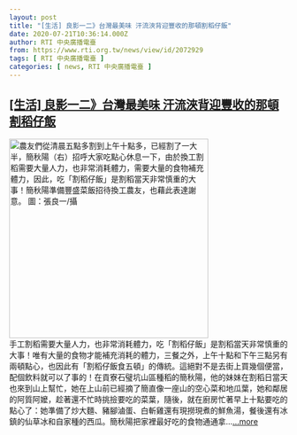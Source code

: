 ```yaml
---
layout: post
title: "[生活] 良影一二》台灣最美味 汗流浹背迎豐收的那頓割稻仔飯"
date: 2020-07-21T10:36:14.000Z
author: RTI 中央廣播電臺
from: https://www.rti.org.tw/news/view/id/2072929
tags: [ RTI 中央廣播電臺 ]
categories: [ news, RTI 中央廣播電臺 ]
---
```

<!--1595327774000-->
[[生活] 良影一二》台灣最美味 汗流浹背迎豐收的那頓割稻仔飯](https://www.rti.org.tw/news/view/id/2072929)
------

<div>
<img src="https://static.rti.org.tw/assets/thumbnails/2020/07/21/3b446e1d01fd3ffedb45d1a3b7f1ba63.jpeg" width="360" alt="農友們從清晨五點多割到上午十點多，已經割了一大半，簡秋陽（右）招呼大家吃點心休息一下，由於換工割稻需要大量人力，也非常消耗體力，需要大量的食物補充體力，因此，吃「割稻仔飯」是割稻當天非常慎重的大事！簡秋陽準備豐盛菜飯招待換工農友，也藉此表達謝意。   圖：張良一/攝" title="農友們從清晨五點多割到上午十點多，已經割了一大半，簡秋陽（右）招呼大家吃點心休息一下，由於換工割稻需要大量人力，也非常消耗體力，需要大量的食物補充體力，因此，吃「割稻仔飯」是割稻當天非常慎重的大事！簡秋陽準備豐盛菜飯招待換工農友，也藉此表達謝意。   圖：張良一/攝"><br>手工割稻需要大量人力，也非常消耗體力，吃「割稻仔飯」是割稻當天非常慎重的大事！唯有大量的食物才能補充消耗的體力，三餐之外，上午十點和下午三點另有兩頓點心，也因此有「割稻仔飯食五頓」的傳統。這絕對不是去街上買幾個便當，配個飲料就可以了事的！在貢寮石璧坑山區種稻的簡秋陽，他的妹妹在割稻日當天也來到山上幫忙，她在上山前已經摘了簡直像一座山的空心菜和地瓜葉，她和鄰居的阿質阿嬤，趁著還不忙時挑撿要吃的菜葉，隨後，就在廚房忙著早上十點要吃的點心了：她準備了炒大麵、豬腳滷蛋、白斬雞還有現撈現煮的鮮魚湯，餐後還有冰鎮的仙草冰和自家種的西瓜。簡秋陽把家裡最好吃的食物通通拿...<a target="_blank" href="https://www.rti.org.tw/news/view/id/2072929">...more</a>
</div>
